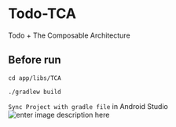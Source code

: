 # Todo-TCA
Todo + The Composable Architecture
## Before run
`cd app/libs/TCA`

`./gradlew build`

`Sync Project with gradle file` in Android Studio  ![enter image description here](https://i.ibb.co/HDhm7wS/Screen-Shot-2022-07-23-at-11-46-30-AM.png)
